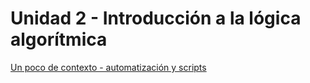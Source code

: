 # Unidad 2 - Introducción a la lógica algorítmica

[Un poco de contexto - automatización y scripts](./automatizacion-scripts.md)  

